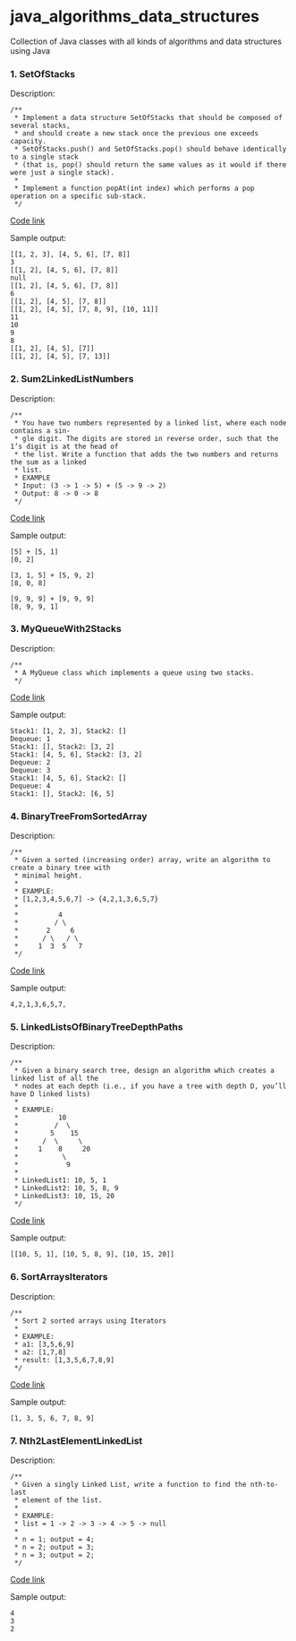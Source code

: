 # java_algorithms_data_structures
Collection of Java classes with all kinds of algorithms and data structures using Java

### 1. SetOfStacks
Description:
```
/**
 * Implement a data structure SetOfStacks that should be composed of several stacks,
 * and should create a new stack once the previous one exceeds capacity. 
 * SetOfStacks.push() and SetOfStacks.pop() should behave identically to a single stack
 * (that is, pop() should return the same values as it would if there were just a single stack).
 *
 * Implement a function popAt(int index) which performs a pop operation on a specific sub-stack.
 */
```
[Code link](https://github.com/wagnerjfr/java_algorithms_data_structures/blob/master/SetOfStacks.java)

Sample output:
```console
[[1, 2, 3], [4, 5, 6], [7, 8]]
3
[[1, 2], [4, 5, 6], [7, 8]]
null
[[1, 2], [4, 5, 6], [7, 8]]
6
[[1, 2], [4, 5], [7, 8]]
[[1, 2], [4, 5], [7, 8, 9], [10, 11]]
11
10
9
8
[[1, 2], [4, 5], [7]]
[[1, 2], [4, 5], [7, 13]]
```
### 2. Sum2LinkedListNumbers
Description:
```
/**
 * You have two numbers represented by a linked list, where each node contains a sin-
 * gle digit. The digits are stored in reverse order, such that the 1’s digit is at the head of
 * the list. Write a function that adds the two numbers and returns the sum as a linked
 * list.
 * EXAMPLE
 * Input: (3 -> 1 -> 5) + (5 -> 9 -> 2)
 * Output: 8 -> 0 -> 8
 */
```
[Code link](https://github.com/wagnerjfr/java_algorithms_data_structures/blob/master/Sum2LinkedListNumbers.java)

Sample output:
```console
[5] + [5, 1]
[0, 2]

[3, 1, 5] + [5, 9, 2]
[8, 0, 8]

[9, 9, 9] + [9, 9, 9]
[8, 9, 9, 1]
```
### 3. MyQueueWith2Stacks
Description:
```
/**
 * A MyQueue class which implements a queue using two stacks.
 */
```
[Code link](https://github.com/wagnerjfr/java_algorithms_data_structures/blob/master/MyQueueWith2Stacks.java)

Sample output:
```console
Stack1: [1, 2, 3], Stack2: []
Dequeue: 1
Stack1: [], Stack2: [3, 2]
Stack1: [4, 5, 6], Stack2: [3, 2]
Dequeue: 2
Dequeue: 3
Stack1: [4, 5, 6], Stack2: []
Dequeue: 4
Stack1: [], Stack2: [6, 5]
```
### 4. BinaryTreeFromSortedArray
Description:
```
/**
 * Given a sorted (increasing order) array, write an algorithm to create a binary tree with
 * minimal height.
 *
 * EXAMPLE:
 * [1,2,3,4,5,6,7] -> {4,2,1,3,6,5,7}
 *
 *          4
 *         / \
 *       2     6
 *      / \   / \
 *     1  3  5   7
 */
```
[Code link](https://github.com/wagnerjfr/java_algorithms_data_structures/blob/master/BinaryTreeFromSortedArray.java)

Sample output:
```console
4,2,1,3,6,5,7,
```
### 5. LinkedListsOfBinaryTreeDepthPaths
Description:
```
/**
 * Given a binary search tree, design an algorithm which creates a linked list of all the
 * nodes at each depth (i.e., if you have a tree with depth D, you’ll have D linked lists)
 *
 * EXAMPLE:
 *          10
 *         /  \
 *        5    15
 *      /  \     \
 *     1    8     20
 *           \
 *            9
 *
 * LinkedList1: 10, 5, 1
 * LinkedList2: 10, 5, 8, 9
 * LinkedList3: 10, 15, 20
 */
```
[Code link](https://github.com/wagnerjfr/java_algorithms_data_structures/blob/master/LinkedListsOfBinaryTreeDepthPaths.java)

Sample output:
```console
[[10, 5, 1], [10, 5, 8, 9], [10, 15, 20]]
```
### 6. SortArraysIterators
Description:
```
/**
 * Sort 2 sorted arrays using Iterators
 *
 * EXAMPLE:
 * a1: [3,5,6,9]
 * a2: [1,7,8]
 * result: [1,3,5,6,7,8,9]
 */
```
[Code link](https://github.com/wagnerjfr/java_algorithms_data_structures/blob/master/SortArraysIterators.java)

Sample output:
```console
[1, 3, 5, 6, 7, 8, 9]
```
### 7. Nth2LastElementLinkedList
Description:
```
/**
 * Given a singly Linked List, write a function to find the nth-to-last
 * element of the list.
 *
 * EXAMPLE:
 * list = 1 -> 2 -> 3 -> 4 -> 5 -> null
 *
 * n = 1; output = 4;
 * n = 2; output = 3;
 * n = 3; output = 2;
 */
```
[Code link](https://github.com/wagnerjfr/java_algorithms_data_structures/blob/master/Nth2LastElementLinkedList.java)

Sample output:
```console
4
3
2
```
